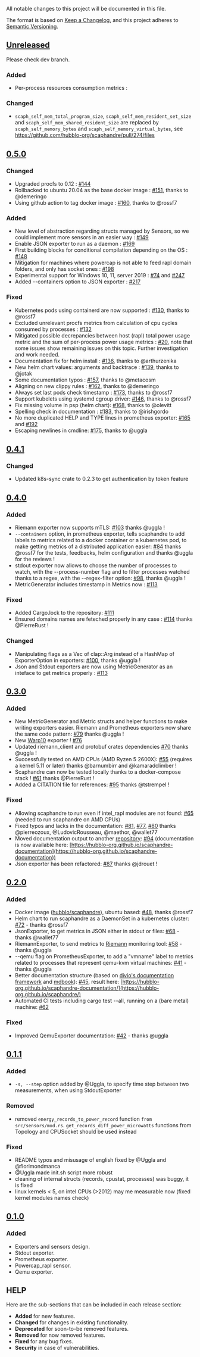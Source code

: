 All notable changes to this project will be documented in this file.

The format is based on [Keep a Changelog](https://keepachangelog.com/en/1.0.0/),
and this project adheres to [Semantic Versioning](https://semver.org/spec/v2.0.0.html).

## [Unreleased](https://github.com/hubblo-org/scaphandre/commits/dev)

Please check dev branch.

### Added

- Per-process resources consumption metrics :

### Changed

- `scaph_self_mem_total_program_size`, `scaph_self_mem_resident_set_size` and `scaph_self_mem_shared_resident_size` are replaced by `scaph_self_memory_bytes` and `scaph_self_memory_virtual_bytes`, see https://github.com/hubblo-org/scaphandre/pull/274/files

## [0.5.0](https://github.com/hubblo-org/scaphandre/releases/tag/v0.5.0)

### Changed

- Upgraded procfs to 0.12 : [#144](https://github.com/hubblo-org/scaphandre/pull/144)
- Rollbacked to ubuntu 20.04 as the base docker image : [#151](https://github.com/hubblo-org/scaphandre/pull/151), thanks to @demeringo
- Using github action to tag docker image : [#160](https://github.com/hubblo-org/scaphandre/pull/160), thanks to @rossf7

### Added

- New level of abstraction regarding structs managed by Sensors, so we could implement more sensors in an easier way : [#149](https://github.com/hubblo-org/scaphandre/pull/149)
- Enable JSON exporter to run as a daemon : [#169](https://github.com/hubblo-org/scaphandre/issues/169)
- First building blocks for conditional compilation depending on the OS : [#148](https://github.com/hubblo-org/scaphandre/pull/148)
- Mitigation for machines where powercap is not able to feed rapl domain folders, and only has socket ones : [#198](https://github.com/hubblo-org/scaphandre/pull/198)
- Experimental support for Windows 10, 11, server 2019 : [#74](https://github.com/hubblo-org/scaphandre/issues/74) and [#247](https://github.com/hubblo-org/scaphandre/issues/247)
- Added --containers option to JSON exporter : [#217](https://github.com/hubblo-org/scaphandre/issues/217)

### Fixed

- Kubernetes pods using containerd are now supported : [#130](https://github.com/hubblo-org/scaphandre/pull/130), thanks to @rossf7
- Excluded unrelevant procfs metrics from calculation of cpu cycles consumed by processes : [#132](https://github.com/hubblo-org/scaphandre/pull/132)
- Mitigated possible decrepancies between host (rapl) total power usage metric and the sum of per-process power usage metrics : [#20](https://github.com/hubblo-org/scaphandre/issues/20), note that some issues show remaining issues on this topic. Further investigation and work needed.
- Documentation fix for helm install : [#136](https://github.com/hubblo-org/scaphandre/pull/136), thanks to @arthurzenika
- New helm chart values: arguments and backtrace : [#139](https://github.com/hubblo-org/scaphandre/pull/139), thanks to @jotak
- Some documentation typos : [#157](https://github.com/hubblo-org/scaphandre/pull/157), thanks to @metacosm
- Aligning on new clippy rules : [#162](https://github.com/hubblo-org/scaphandre/pull/162), thanks to @demeringo
- Always set last pods check timestamp : [#173](https://github.com/hubblo-org/scaphandre/pull/173), thanks to @rossf7
- Support kubelets using systemd cgroup driver: [#146](https://github.com/hubblo-org/scaphandre/pull/146), thanks to @rossf7
- Fix missing volume in psp (helm chart): [#168](https://github.com/hubblo-org/scaphandre/pull/168), thanks to @olevitt
- Spelling check in documentation : [#183](https://github.com/hubblo-org/scaphandre/pull/183), thanks to @irishgordo
- No more duplicated HELP and TYPE lines in prometheus exporter: [#165](https://github.com/hubblo-org/scaphandre/issues/165) and [#192](https://github.com/hubblo-org/scaphandre/pull/192)
- Escaping newlines in cmdline: [#175](https://github.com/hubblo-org/scaphandre/issues/175), thanks to @uggla

## [0.4.1](https://github.com/hubblo-org/scaphandre/releases/tag/v0.4.0)

### Changed

- Updated k8s-sync crate to 0.2.3 to get authentication by token feature

## [0.4.0](https://github.com/hubblo-org/scaphandre/releases/tag/v0.4.0)

### Added

- Riemann exporter now supports mTLS: [#103](https://github.com/hubblo-org/scaphandre/pull/103) thanks @uggla !
- `--containers` option, in prometheus exporter, tells scaphandre to add labels to metrics related to a docker container or a kubernetes pod, to make getting metrics of a distributed application easier: [#84](https://github.com/hubblo-org/scaphandre/pull/109) thanks @rossf7 for the tests, feedbacks, helm configuration and thanks @uggla for the reviews !
- stdout exporter now allows to choose the number of processes to watch, with the --process-number flag and to filter processes watched thanks to a regex, with the --regex-filter option: [#98](https://github.com/hubblo-org/scaphandre/pull/98), thanks @uggla !
- MetricGenerator includes timestamp in Metrics now : [#113](https://github.com/hubblo-org/scaphandre/pull/113)

### Fixed

- Added Cargo.lock to the repository: [#111](https://github.com/hubblo-org/scaphandre/issues/111)
- Ensured domains names are feteched properly in any case : [#114](https://github.com/hubblo-org/scaphandre/pull/114) thanks @PierreRust !

### Changed

- Manipulating flags as a Vec of clap::Arg instead of a HashMap of ExporterOption in exporters: [#100](https://github.com/hubblo-org/scaphandre/pull/100), thanks @uggla !
- Json and Stdout exporters are now using MetricGenerator as an inteface to get metrics properly : [#113](https://github.com/hubblo-org/scaphandre/pull/113)

## [0.3.0](https://github.com/hubblo-org/scaphandre/releases/tag/v0.3.0)

### Added

- New MetricGenerator and Metric structs and helper functions to make writing exporters easier. Riemann and Prometheus exporters now share the same code pattern: [#79](https://github.com/hubblo-org/scaphandre/pull/79) thanks @uggla !
- New [Warp10](https://warp10.io/) exporter ! [#76](https://github.com/hubblo-org/scaphandre/pull/76)
- Updated riemann_client and protobuf crates dependencies [#70](https://github.com/hubblo-org/scaphandre/pull/70/files) thanks @uggla !
- Successfully tested on AMD CPUs (AMD Ryzen 5 2600X): [#55](https://github.com/hubblo-org/scaphandre/issues/55) (requires a kernel 5.11 or later) thanks @barnumbirr and @kamaradclimber !
- Scaphandre can now be tested locally thanks to a docker-compose stack ! [#61](https://github.com/hubblo-org/scaphandre/pull/61) thanks @PierreRust !
- Added a CITATION file for references: [#95](https://github.com/hubblo-org/scaphandre/issues/95) thanks @tstrempel !

### Fixed

- Allowing scaphandre to run even if intel_rapl modules are not found: [#65](https://github.com/hubblo-org/scaphandre/pull/65) (needed to run scaphandre on AMD CPUs)
- Fixed typos and lacks in the documentation: [#81](https://github.com/hubblo-org/scaphandre/pull/81), [#77](https://github.com/hubblo-org/scaphandre/pull/77), [#80](https://github.com/hubblo-org/scaphandre/issues/80) thanks @pierreozoux, @LudovicRousseau, @maethor, @wallet77
- Moved documentation output to another [repository](https://github.com/hubblo-org/scaphandre-documentation): [#94](https://github.com/hubblo-org/scaphandre/pull/94) (documentation is now available here: [https://hubblo-org.github.io/scaphandre-documentation](https://hubblo-org.github.io/scaphandre-documentation))
- Json exporter has been refactored: [#87](https://github.com/hubblo-org/scaphandre/pull/87) thanks @jdrouet !

## [0.2.0](https://github.com/hubblo-org/scaphandre/releases/tag/v0.2.0)

### Added

- Docker image ([hubblo/scaphandre](https://hub.docker.com/r/hubblo/scaphandre)), ubuntu based: [#48](https://github.com/hubblo-org/scaphandre/pull/48), thanks @rossf7
- Helm chart to run scaphandre as a DaemonSet in a kubernetes cluster: [#72](https://github.com/hubblo-org/scaphandre/pull/72) - thanks @rossf7
- JsonExporter, to get metrics in JSON either in stdout or files: [#68](https://github.com/hubblo-org/scaphandre/pull/68) - thanks @wallet77
- RiemannExporter, to send metrics to [Riemann](http://riemann.io) monitoring tool: [#58](https://github.com/hubblo-org/scaphandre/pull/58) - thanks @uggla
- --qemu flag on PrometheusExporter, to add a "vmname" label to metrics related to processes that represent qemu-kvm virtual machines: [#41](https://github.com/hubblo-org/scaphandre/pull/41) - thanks @uggla
- Better documentation structure (based on [divio's documentation framework](https://documentation.divio.com/) and [mdbook](https://rust-lang.github.io/mdBook/)): [#45](https://github.com/hubblo-org/scaphandre/pull/45), result here:  [https://hubblo-org.github.io/scaphandre-documentation/](https://hubblo-org.github.io/scaphandre/)
- Automated CI tests including cargo test --all, running on a (bare metal) machine: [#62](https://github.com/hubblo-org/scaphandre/pull/62)

### Fixed

- Improved QemuExporter documentation: [#42](https://github.com/hubblo-org/scaphandre/pull/42) - thanks @uggla

## [0.1.1](https://github.com/hubblo-org/scaphandre/releases/tag/v0.1.1)

### Added

- `-s, --step` option added by @Uggla, to specify time step between two measurements, when using StdoutExporter

### Removed

- removed `energy_records_to_power_record` function `from src/sensors/mod.rs`. `get_records_diff_power_microwatts` functions from Topology and CPUSocket should be used instead

### Fixed

- README typos and misusage of english fixed by @Uggla and @florimondmanca
- @Uggla made init.sh script more robust
- cleaning of internal structs (records, cpustat, processes) was buggy, it is fixed
- linux kernels < 5, on intel CPUs (>2012) may me measurable now (fixed kernel modules names check)


## [0.1.0](https://github.com/hubblo-org/scaphandre/releases/tag/v0.1.0)

### Added

- Exporters and sensors design.
- Stdout exporter.
- Prometheus exporter.
- Powercap_rapl sensor.
- Qemu exporter.

## HELP

Here are the sub-sections that can be included in each release section:

- **Added** for new features.
- **Changed** for changes in existing functionality.
- **Deprecated** for soon-to-be removed features.
- **Removed** for now removed features.
- **Fixed** for any bug fixes.
- **Security** in case of vulnerabilities.
